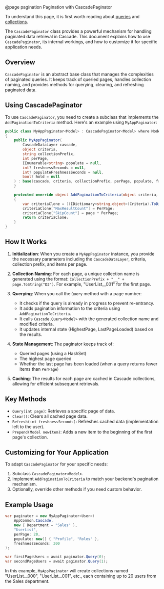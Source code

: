 @page pagination Pagination with CascadePaginator 

To understand this page, it is first worth reading about [queries](#queries_in_depth) and [collections](#collections_in_depth).

The `CascadePaginator` class provides a powerful mechanism for handling paginated data retrieval in Cascade. This document explains how to use `CascadePaginator`, its internal workings, and how to customize it for specific application needs.

## Overview

`CascadePaginator` is an abstract base class that manages the complexities of paginated queries. It keeps track of queried pages, handles collection naming, and provides methods for querying, clearing, and refreshing paginated data.

## Using CascadePaginator

To use `CascadePaginator`, you need to create a subclass that implements the `AddPaginationToCriteria` method. Here's an example using `MyAppPaginator`:

```csharp
public class MyAppPaginator<Model> : CascadePaginator<Model> where Model : class
{
    public MyAppPaginator(
        CascadeDataLayer cascade,
        object criteria,
        string collectionPrefix,
        int perPage,
        IEnumerable<string> populate = null, 
        int? freshnessSeconds = null,
        int? populateFreshnessSeconds = null,
        bool? hold = null
    ) : base(cascade, criteria, collectionPrefix, perPage, populate, freshnessSeconds, populateFreshnessSeconds, hold) {
    }

    protected override object AddPaginationToCriteria(object criteria, int page)
    {
        var criteriaClone = ((IDictionary<string,object>)Criteria).ToDictionary(entry => entry.Key, entry => entry.Value);
        criteriaClone["MaxResultCount"] = PerPage;
        criteriaClone["SkipCount"] = page * PerPage;
        return criteriaClone;
    }
}
```

## How It Works

1. **Initialization**: When you create a `MyAppPaginator` instance, you provide the necessary parameters including the `CascadeDataLayer`, criteria, collection prefix, and items per page.

2. **Collection Naming**: For each page, a unique collection name is generated using the format: `CollectionPrefix + "__" + page.ToString("D3")`. For example, "UserList__001" for the first page.

3. **Querying**: When you call the `Query` method with a page number:
    - It checks if the query is already in progress to prevent re-entrancy.
    - It adds pagination information to the criteria using `AddPaginationToCriteria`.
    - It calls `Cascade.Query<Model>` with the generated collection name and modified criteria.
    - It updates internal state (HighestPage, LastPageLoaded) based on the results.

4. **State Management**: The paginator keeps track of:
    - Queried pages (using a HashSet)
    - The highest page queried
    - Whether the last page has been loaded (when a query returns fewer items than `PerPage`)

5. **Caching**: The results for each page are cached in Cascade collections, allowing for efficient subsequent retrievals.

## Key Methods

- `Query(int page)`: Retrieves a specific page of data.
- `Clear()`: Clears all cached page data.
- `Refresh(int freshnessSeconds)`: Refreshes cached data (implementation left to the user).
- `Prepend(Model newItem)`: Adds a new item to the beginning of the first page's collection.

## Customizing for Your Application

To adapt `CascadePaginator` for your specific needs:

1. Subclass `CascadePaginator<Model>`.
2. Implement `AddPaginationToCriteria` to match your backend's pagination mechanism.
3. Optionally, override other methods if you need custom behavior.

## Example Usage

```csharp
var paginator = new MyAppPaginator<User>(
    AppCommon.Cascade,
    new { Department = "Sales" },
    "UserList",
    perPage: 20,
    populate: new[] { "Profile", "Roles" },
    freshnessSeconds: 300
);

var firstPageUsers = await paginator.Query(0);
var secondPageUsers = await paginator.Query(1);
```

In this example, `MyAppPaginator` will create collections named "UserList__000", "UserList__001", etc., each containing up to 20 users from the Sales department.

